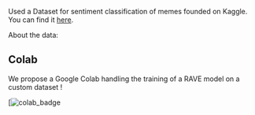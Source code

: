 Used a Dataset for sentiment classification of memes founded on Kaggle. You can find it <a href="https://www.kaggle.com/datasets/williamscott701/memotion-dataset-7k">here</a>.

About the data:

## Colab

We propose a Google Colab handling the training of a RAVE model on a custom dataset !

[![colab_badge](https://colab.research.google.com/drive/1wUwtwujWsc4xhtqnIkmEsgRs476M8spI?usp=sharing)
